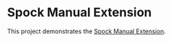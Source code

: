 Spock Manual Extension
======================

This project demonstrates the [Spock Manual Extension](https://github.com/mkutz/spock-manual-extension).